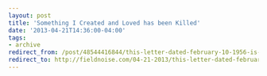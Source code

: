 ```yaml
---
layout: post 
title: 'Something I Created and Loved has been Killed'
date: '2013-04-21T14:36:00-04:00' 
tags: 
- archive 
redirect_from: /post/48544416844/this-letter-dated-february-10-1956-is-from-cbs/
redirect_to: http://fieldnoise.com/04-21-2013/this-letter-dated-february-10-1956-is-from-cbs/
---
```


